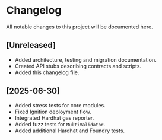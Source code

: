 ﻿# Changelog

All notable changes to this project will be documented here.

## [Unreleased]
- Added architecture, testing and migration documentation.
- Created API stubs describing contracts and scripts.
- Added this changelog file.

## [2025-06-30]
- Added stress tests for core modules.
- Fixed Ignition deployment flow.
- Integrated Hardhat gas reporter.
- Added fuzz tests for `MultiValidator`.
- Added additional Hardhat and Foundry tests.
